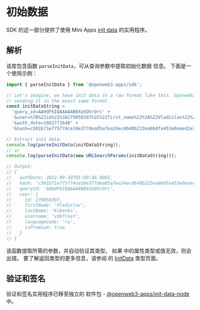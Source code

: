 # 初始数据

SDK 的这一部分提供了使用 Mini
Apps [init data](../../../platform/init-data.md) 的实用程序。

## 解析

该库包含函数 `parseInitData`，可从查询参数中提取初始化数据
信息。 下面是一个使用示例：

```typescript
import { parseInitData } from '@openweb3-apps/sdk';

// Let's imagine, we have init data in a raw format like this. Openweb3 application is
// sending it in the exact same format.
const initDataString =
  'query_id=AAHdF6IQAAAAAN0XohDhrOrc' +
  '&user=%7B%22id%22%3A279058397%2C%22first_name%22%3A%22Vladislav%22%2C%22last_name%22%3A%22Kibenko%22%2C%22username%22%3A%22vdkfrost%22%2C%22language_code%22%3A%22ru%22%2C%22is_premium%22%3Atrue%7D' +
  '&auth_date=1662771648' +
  '&hash=c501b71e775f74ce10e377dea85a7ea24ecd640b223ea86dfe453e0eaed2e2b2';

// Extract init data.
console.log(parseInitData(initDataString));
// or
console.log(parseInitData(new URLSearchParams(initDataString)));

// Output:
// {
//   authDate: 2022-09-10T01:00:48.000Z,
//   hash: 'c501b71e775f74ce10e377dea85a7ea24ecd640b223ea86dfe453e0eaed2e2b2',
//   queryId: 'AAHdF6IQAAAAAN0XohDhrOrc',
//   user: {
//     id: 279058397,
//     firstName: 'Vladislav',
//     lastName: 'Kibenko',
//     username: 'vdkfrost',
//     languageCode: 'ru',
//     isPremium: true
//   }
// }
```

该函数提取所需的参数，并自动验证其类型。 如果
中的属性类型或值无效，则会出错。 要了解返回类型的更多信息，请参阅
的 [InitData](init-data/init-data.md) 类型页面。

## 验证和签名

验证和签名实用程序已移至独立的
软件包 - [@openweb3-apps/init-data-node](../../openweb3-apps-init-data-node) 中。
